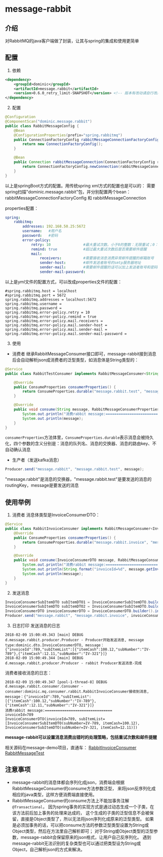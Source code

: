 # message-rabbit

## 介绍
对RabbitMQ的java客户端做了封装，让其与spring的集成和使用更简单

## 配置

1. 依赖
```xml
<dependency>
    <groupId>dominic</groupId>
    <artifactId>message.rabbit</artifactId>
    <version>0.6.0_retry_limit-SNAPSHOT</version> <!-- 版本有改动请自行改用最新版本 -->
</dependency>
```
2. 配置
```java
@Configuration
@ComponentScan("dominic.message.rabbit")
public class RabbitMessageConfig {
    @Bean
    @ConfigurationProperties(prefix="spring.rabbitmq")
    public ConnectionFactoryConfig rabbitMessageConnectionFactoryConfig() {
        return new ConnectionFactoryConfig();
    }

    @Bean
    public Connection rabbitMessageConnection(ConnectionFactoryConfig rabbitMessageConnectionFactoryConfig) {
        return ConnectionFactoryConfig.newConnection(rabbitMessageConnectionFactoryConfig);
    }
}
```
以上是springBoot方式的配置。用传统spring xml方式的配置也是可以的：
需要spring扫描"dominic.message.rabbit"包，并分别配置两个bean：rabbitMessageConnectionFactoryConfig 和 rabbitMessageConnection

properties配置：
```yml
spring:
    rabbitmq:
        addresses: 192.168.50.25:5672
        username:   #用户名
        password:   #密码
        error-policy:
            retry: 10               #最大重试次数。小于0的整数：无限重试；0：不重试；大于0的整数n:重试n次
            remind: true            #超过最大重试次数后是否需要邮件提醒
            mail:
                receivers:          #需要接收消息消费异常邮件提醒的邮箱账号
                sender-host:        #邮件发送者账号的smtp服务器地址
                sender-mail:        #需要邮件提醒的话可以加上发送者账号和密码，否则不会发送邮件提醒
                sender-mail-password:
```
以上是yml文件的配置方式，可以改成properties文件的配置：
```propterties
#spring.rabbitmq.host = localhost
#spring.rabbitmq.port = 5672
spring.rabbitmq.addresses = localhost:5672
spring.rabbitmq.username =
spring.rabbitmq.password =
spring.rabbitmq.error-policy.retry = 10
spring.rabbitmq.error-policy.remind = true
spring.rabbitmq.error-policy.mail.receivers =
spring.rabbitmq.error-policy.mail.sender-host =
spring.rabbitmq.error-policy.mail.sender-mail =
spring.rabbitmq.error-policy.mail.sender-mail-password =
```
3. 使用
* 消费者
继承RabbitMessageConsumer接口即可，message-rabbit接到消息后会自动解析json成消费者的泛型类型，如消息体是String类型的：
```java
@Service
public class RabbitTestConsumer implements RabbitMessageConsumer<String> {

    @Override
    public ConsumeProperties consumerProperties() {
        return ConsumeProperties.durable("message.rabbit.test", "message.rabbit", "message.rabbit.test", false);
    }

    @Override
    public void consume(String message, RabbitMessageConsumerProperties properties) throws IOException {
        System.out.println("消费rabbit message:===============================");
        System.out.println(message);
    }
}
```
`consumerProperties`方法体里，`ConsumeProperties.durable`表示消息会被持久化，四个参数的含义分别是：消息的队列名、消息的交换器、消息的路由key、不自动确认消息

* 生产者（发送kafka消息）
```java
Producer.send("message.rabbit", "message.rabbit.test", message);
```
"message.rabbit"是消息的交换器，"message.rabbit.test"是要发送的消息的routingKey，message是要发送的消息

## 使用举例
1. 消费者
消息体类型是InvoiceConsumerDTO：
```java
@Service
public class RabbitInvoiceConsumer implements RabbitMessageConsumer<InvoiceConsumerDTO> {
    @Override
    public ConsumeProperties consumerProperties() {
        return ConsumeProperties.durable("message.rabbit.invoice", "message.rabbit", "message.rabbit.invoice", false);
    }

    @Override
    public void consume(InvoiceConsumerDTO message, RabbitMessageConsumerProperties properties) throws IOException {
        System.out.println("消费rabbit message:===============================");
        System.out.println(String.format("invoiceId=%d", message.getInvoiceId()));
        System.out.println(message);
    }
}
```
2. 发送消息
```java
InvoiceConsumerSubItemDTO subItemDTO1 = InvoiceConsumerSubItemDTO.builder().subNumber("IV-789").itemCash(BigDecimal.valueOf(100.12)).build();
InvoiceConsumerSubItemDTO subItemDTO2 = InvoiceConsumerSubItemDTO.builder().subNumber("IV-321").itemCash(BigDecimal.valueOf(12.11)).build();
InvoiceConsumerDTO invoiceConsumerDTO = InvoiceConsumerDTO.builder().invoiceId(789L).subItemList(Lists.newArrayList(subItemDTO1,subItemDTO2)).build();
Producer.send("message.rabbit", "message.rabbit.invoice", invoiceConsumerDTO);
```

3. 日志打印
发送消息的日志
```
2018-02-09 15:00:49.343 [main] DEBUG d.message.rabbit.producer.Producer - Producer开始发送消息, message type:dominic.dto.InvoiceConsumerDTO, message：{"invoiceId":789,"subItemList":[{"itemCash":100.12,"subNumber":"IV-789"},{"itemCash":12.11,"subNumber":"IV-321"}]}
2018-02-09 15:00:49.344 [main] DEBUG d.message.rabbit.producer.Producer - rabbit Producer发送消息-完成
```
消费者接收消息的日志：
```
2018-02-09 15:00:49.347 [pool-1-thread-8] DEBUG d.message.rabbit.consumer.Consumer - consumer:dominic.mq.consumer.rabbit.RabbitInvoiceConsumer接收到消息, message：{"invoiceId":789,"subItemList":[{"itemCash":100.12,"subNumber":"IV-789"},{"itemCash":12.11,"subNumber":"IV-321"}]}
消费rabbit message:===============================
invoiceId=789
InvoiceConsumerDTO(invoiceId=789, subItemList=[InvoiceConsumerSubItemDTO(subNumber=IV-789, itemCash=100.12), InvoiceConsumerSubItemDTO(subNumber=IV-321, itemCash=12.11)])
```

**message-rabbit可以设置消息消费出错时的处理策略，包括重试次数和邮件提醒**

相关源码在message-demo项目，直通车：
[RabbitInvoiceConsumer]()
[RabbitMessageTest]()

## 注意事项
* message-rabbit的消息体都会序列化成json，消费端会根据RabbitMessageConsumer的consume方法参数泛型，
来将json反序列化成相应的java类型，这样方便消费端直接使用。
* RabbitMessageConsumer的consume方法上不能加事务注解`@Transactional`，
因为spring事务的实现方式是通过动态生成一个子类，在该方法前后加上事务的处理来达成的，
这个生成的子类的泛型信息不会被保留，直接是Object类型了，所以无法将json序列化成原来的泛型类型。
如果是必须加事务的话，可以把consume方法的参数泛型类型设置为String或Object类型，然后在方法里自己解析即可；
对于String或Object类型的泛型参数，message-rabbit会保留原来的json格式，让用户自己反序列化。
遇到message-rabbit无法识别的复杂类型也可以通过把类型设为String或Object，自己解析json的方式来解决。
